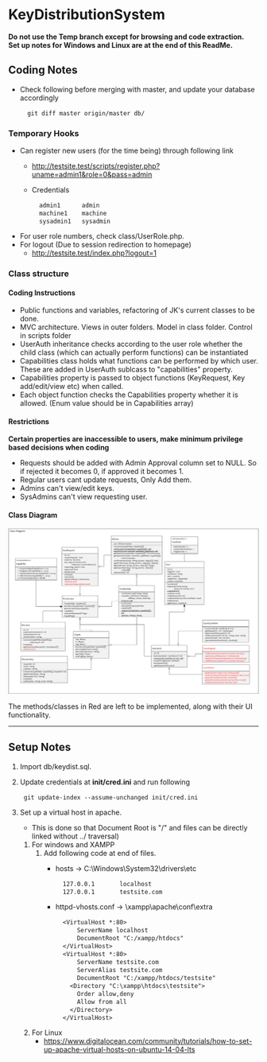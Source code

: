 # KeyDistributionSystem

**Do not use the Temp branch except for browsing and code extraction. <br> Set up notes for Windows and Linux are at the end of this ReadMe.**

## Coding Notes

* Check following before merging with master, and update your database accordingly

        git diff master origin/master db/ 

### Temporary Hooks

* Can register new users (for the time being) through following link
    * http://testsite.test/scripts/register.php?uname=admin1&role=0&pass=admin
    * Credentials

            admin1      admin
            machine1    machine
            sysadmin1   sysadmin

* For user role numbers, check class/UserRole.php.
* For logout (Due to session redirection to homepage)
    * http://testsite.test/index.php?logout=1

### Class structure

#### Coding Instructions
* Public functions and variables, refactoring of JK's current classes to be done.
* MVC architecture. Views in outer folders. Model in class folder. Control in scripts folder
* UserAuth inheritance checks according to the user role whether the child class (which can actually perform functions) can be instantiated
* Capabilities class holds what functions can be performed by which user. These are added in UserAuth sublcass to "capabilities" property. 
* Capabilities property is passed to object functions (KeyRequest, Key add/edit/view etc) when called.
* Each object function checks the Capabilities property whether it is allowed. (Enum value should be in Capabilities array)


#### Restrictions
**Certain properties are inaccessible to users, make minimum privilege based decisions when coding**

* Requests should be added with Admin Approval column set to NULL. So if rejected it becomes 0, if approved it becomes 1. 
* Regular users cant update requests, Only Add them.
* Admins can't view/edit keys.
* SysAdmins can't view requesting user.  

#### Class Diagram

![ClassDiagram](https://raw.githubusercontent.com/jkehelwala/KeyDistributionSystem/master/db/ClassDiagram.png)

The methods/classes in Red are left to be implemented, along with their UI functionality.

<hr>

## Setup Notes

1. Import db/keydist.sql.
1. Update credentials at **init/cred.ini** and run following

        git update-index --assume-unchanged init/cred.ini

2. Set up a virtual host in apache. 
    - This is done so that Document Root is "/" and files can be directly linked without ../ traversal)
    
    1. For windows and XAMPP
        1. Add following code at end of files.
            * hosts -> C:\Windows\System32\drivers\etc
        
                    127.0.0.1       localhost
                    127.0.0.1       testsite.com

            * httpd-vhosts.conf -> <Location>\xampp\apache\conf\extra
            
                    <VirtualHost *:80>
                        ServerName localhost
                        DocumentRoot "C:/xampp/htdocs"
                    </VirtualHost>
                    <VirtualHost *:80>
                        ServerName testsite.com
                        ServerAlias testsite.com
                        DocumentRoot "C:/xampp/htdocs/testsite"
                      <Directory "C:\xampp\htdocs\testsite">
                        Order allow,deny
                        Allow from all
                      </Directory>
                    </VirtualHost>
	
	1. For Linux
	    * https://www.digitalocean.com/community/tutorials/how-to-set-up-apache-virtual-hosts-on-ubuntu-14-04-lts

